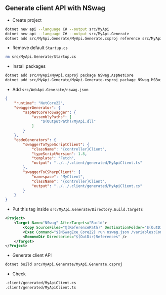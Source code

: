 ## Generate client API with NSwag

- Create project

```bash
dotnet new api --language C# --output src/MyApi
dotnet new api --language C# --output src/MyApi.Generate
dotnet add src/MyApi.Generate/MyApi.Generate.csproj reference src/MyApi/MyApi.csproj
```

- Remove default `Startup.cs`

```bash
rm src/MyApi.Generate/Startup.cs
```

- Install packages

```bash
dotnet add src/MyApi/MyApi.csproj package NSwag.AspNetCore
dotnet add src/MyApi.Generate/MyApi.Generate.csproj package NSwag.MSBuild
```

- Add `src/WebApi.Generate/nswag.json`

```json
{
    "runtime": "NetCore22",
    "swaggerGenerator": {
        "aspNetCoreToSwagger": {
            "assemblyPaths": [
                "$(OutputPath)/MyApi.dll"
            ]
        }
    },
    "codeGenerators": {
        "swaggerToTypeScriptClient": {
            "className": "{controller}Client",
            "typeScriptVersion": 1.8,
            "template": "Fetch",
            "output": "../../.client/generated/MyApiClient.ts"
        },
        "swaggerToCSharpClient": {
            "namespace": "MyClient",
            "className": "{controller}Client",
            "output": "../../.client/generated/MyApiClient.cs"
        }
    }
}
```

- Put this tag inside `src/MyApi.Generate/Directory.Build.targets`

```xml
<Project>
    <Target Name="NSwag" AfterTargets="Build">
        <Copy SourceFiles="@(ReferencePath)" DestinationFolder="$(OutDir)References" />
        <Exec Command="$(NSwagExe_Core22) run nswag.json /variables:Configuration=$(Configuration),OutDir=$(OutDir),OutputPath=$(OutputPath)" />
        <RemoveDir Directories="$(OutDir)References" />
    </Target>
</Project>
```

- Generate client API

```bash
dotnet build src/MyApi.Generate/MyApi.Generate.csproj
```

- Check

```bash
.client/generated/MyApiClient.cs
.client/generated/MyApiClient.ts
```